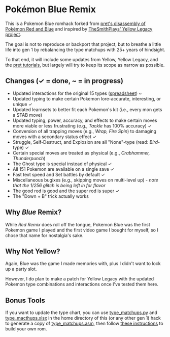# Pokémon Blue Remix

This is a Pokemon Blue romhack forked from [pret's disassembly of Pokémon Red and Blue](https://github.com/pret/pokered) and inspired by [TheSmithPlays' Yellow Legacy project](https://github.com/cRz-Shadows/Pokemon_Yellow_Legacy).

The goal is not to reproduce or backport that project, but to breathe a little life into gen 1 by rebalancing the type matchups with 25+ years of hindsight.

To that end, it will include some updates from Yellow, Yellow Legacy, and the [pret tutorials](https://github.com/pret/pokered/wiki/Tutorials), but largely will try to keep its scope as narrow as possible.

## Changes (✓ = done, ~ = in progress)
- Updated interactions for the original 15 types ([spreadsheet](TypeChart.xlsx)) ~
- Updated typing to make certain Pokemon lore-accurate, interesting, or unique ✓
- Updated learnsets to better fit each Pokemon's kit (i.e., every mon gets a STAB move)
- Updated typing, power, accuracy, and effects to make certain moves more viable or less frustrating (e.g., *Tackle* has 100% accuracy) ✓
- Conversion of all trapping moves (e.g., *Wrap, Fire Spin*) to damaging moves with a secondary status effect ✓
- Struggle, Self-Destruct, and Explosion are all "None"-type (read: *Bird*-type) ✓
- Certain special moves are treated as physical (e.g., *Crabhammer, Thunderpunch*)
- The Ghost type is special instead of physical ✓
- All 151 Pokemon are available on a single save ✓
- Fast text speed and Set battles by default ✓
- Miscellaneous bugixes (e.g., skipping moves on multi-level up) - *note that the 1/256 glitch is being left in for flavor*
- The good rod is good and the super rod is super ✓
- The "Down + B" trick actually works

## Why *Blue* Remix?
While *Red Remix* does roll off the tongue, Pokemon Blue was the first Pokemon game I played and the first video game I bought for myself, so I chose that name for nostalgia's sake.

## Why Not Yellow?
Again, Blue was the game I made memories with, plus I didn't want to lock up a party slot. 

However, I do plan to make a patch for Yellow Legacy with the updated Pokemon type combinations and interactions once I've tested them here.

## Bonus Tools
If you want to update the type chart, you can use [type_matchups.py](./type_matchups.py) and [type_macthups.xlsx](./type_matchups.xlsx) in the home directory of this (or any other gen 1) hack to generate a copy of [type_matchups.asm](./data/types/type_matchups.asm), then follow [these instructions](https://github.com/pret/pokered/blob/master/INSTALL.md) to build your own rom.